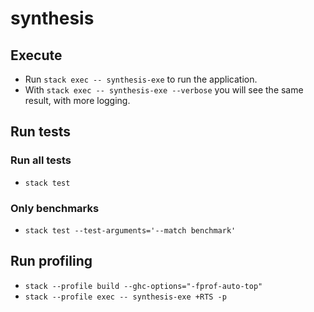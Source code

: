 # synthesis

## Execute

* Run `stack exec -- synthesis-exe` to run the application.
* With `stack exec -- synthesis-exe --verbose` you will see the same result,
  with more logging.

## Run tests

### Run all tests

* `stack test`

### Only benchmarks

* `stack test --test-arguments='--match benchmark'`

## Run profiling

* `stack --profile build --ghc-options="-fprof-auto-top"`
* `stack --profile exec -- synthesis-exe +RTS -p`
